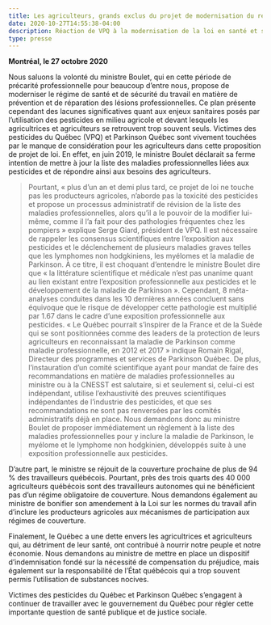 ```yaml
---
title: Les agriculteurs, grands exclus du projet de modernisation du régime de santé et de sécurité du travail.
date: 2020-10-27T14:55:38-04:00
description: Réaction de VPQ à la modernisation de la loi en santé et sécurité du travail - projet de loi n° 59
type: presse
---
```


**Montréal, le 27 octobre 2020**

Nous saluons la volonté du ministre Boulet, qui en cette période de précarité professionnelle pour beaucoup d’entre nous, propose de moderniser le régime de santé et de sécurité du travail en matière de prévention et de réparation des lésions professionnelles. Ce plan présente cependant des lacunes significatives quant aux enjeux sanitaires posés par l’utilisation des pesticides en milieu agricole et devant lesquels les agricultrices et agriculteurs se retrouvent trop souvent seuls.
Victimes des pesticides du Québec (VPQ) et Parkinson Québec sont vivement touchées par le manque de considération pour les agriculteurs dans cette proposition de projet de loi. En effet, en juin 2019, le ministre Boulet déclarait sa ferme intention de mettre à jour la liste des maladies professionnelles liées aux pesticides et de répondre ainsi aux besoins des agriculteurs. 
> Pourtant, « plus d’un an et demi plus tard, ce projet de loi ne touche pas les producteurs agricoles, n’aborde pas la toxicité des pesticides et propose un processus administratif de révision de la liste des maladies professionnelles, alors qu’il a le pouvoir de la modifier lui-même, comme il l’a fait pour des pathologies fréquentes chez les pompiers » explique Serge Giard, président de VPQ.
Il est nécessaire de rappeler les consensus scientifiques entre l’exposition aux pesticides et le déclenchement de plusieurs maladies graves telles que les lymphomes non hodgkiniens, les myélomes et la maladie de Parkinson. À ce titre, il est choquant d’entendre le ministre Boulet dire que « la littérature scientifique et médicale n’est pas unanime quant au lien existant entre l’exposition professionnelle aux pesticides et le développement de la maladie de Parkinson ». Cependant, 8 méta-analyses conduites dans les 10 dernières années concluent sans équivoque que le risque de développer cette pathologie est multiplié par 1.67 dans le cadre d’une exposition professionnelle aux pesticides. « Le Québec pourrait s’inspirer de la France et de la Suède qui se sont positionnées comme des leaders de la protection de leurs agriculteurs en reconnaissant la maladie de Parkinson comme maladie professionnelle, en 2012 et 2017 » indique Romain Rigal, Directeur des programmes et services de Parkinson Québec.
De plus, l’instauration d’un comité scientifique ayant pour mandat de faire des recommandations en matière de maladies professionnelles au ministre ou à la CNESST est salutaire, si et seulement si, celui-ci est indépendant, utilise l’exhaustivité des preuves scientifiques indépendantes de l’industrie des pesticides, et que ses recommandations ne sont pas renversées par les comités administratifs déjà en place. Nous demandons donc au ministre Boulet de proposer immédiatement un règlement à la liste des maladies professionnelles pour y inclure la maladie de Parkinson, le myélome et le lymphome non hodgkinien, développés suite à une exposition professionnelle aux pesticides.

D’autre part, le ministre se réjouit de la couverture prochaine de plus de 94 % des travailleurs québécois. Pourtant, près des trois quarts des 40 000 agriculteurs québécois sont des travailleurs autonomes qui ne bénéficient pas d’un régime obligatoire de couverture. Nous demandons également au ministre de bonifier son amendement à la Loi sur les normes du travail afin d’inclure les producteurs agricoles aux mécanismes de participation aux régimes de couverture.

Finalement, le Québec a une dette envers les agricultrices et agriculteurs qui, au détriment de leur santé, ont contribué à nourrir notre peuple et notre économie. Nous demandons au ministre de mettre en place un dispositif d’indemnisation fondé sur la nécessité de compensation du préjudice, mais également sur la responsabilité de l’État québécois qui a trop souvent permis l’utilisation de substances nocives. 

Victimes des pesticides du Québec et Parkinson Québec s’engagent à continuer de travailler avec le gouvernement du Québec pour régler cette importante question de santé publique et de justice sociale.
